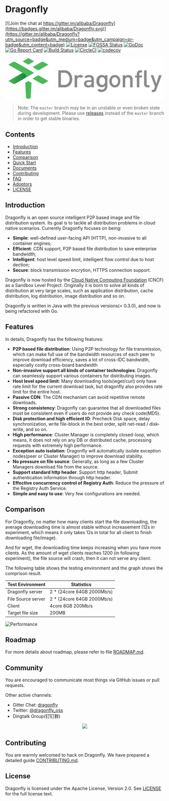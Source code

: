 # Dragonfly

[![Join the chat at https://gitter.im/alibaba/Dragonfly](https://badges.gitter.im/alibaba/Dragonfly.svg)](https://gitter.im/alibaba/Dragonfly?utm_source=badge&utm_medium=badge&utm_campaign=pr-badge&utm_content=badge)
[![License](https://img.shields.io/badge/license-Apache%202-brightgreen.svg)](https://github.com/dragonflyoss/Dragonfly/blob/master/LICENSE)
[![FOSSA Status](https://app.fossa.io/api/projects/git%2Bgithub.com%2Fdragonflyoss%2FDragonfly.svg?type=shield)](https://app.fossa.io/projects/git%2Bgithub.com%2Fdragonflyoss%2FDragonfly?ref=badge_shield)
[![GoDoc](https://godoc.org/github.com/dragonflyoss/Dragonfly?status.svg)](https://godoc.org/github.com/dragonflyoss/Dragonfly)
[![Go Report Card](https://goreportcard.com/badge/github.com/dragonflyoss/Dragonfly)](https://goreportcard.com/report/github.com/dragonflyoss/Dragonfly)
[![Build Status](https://travis-ci.org/dragonflyoss/Dragonfly.svg?branch=master)](https://travis-ci.org/dragonflyoss/Dragonfly)
[![CircleCI](https://circleci.com/gh/dragonflyoss/Dragonfly.svg?style=svg)](https://circleci.com/gh/dragonflyoss/Dragonfly)
[![codecov](https://codecov.io/gh/dragonflyoss/Dragonfly/branch/master/graph/badge.svg)](https://codecov.io/gh/dragonflyoss/Dragonfly)

![Dragonfly](docs/images/logo/dragonfly-linear.png)

> Note: The `master` branch may be in an unstable or even broken state during development. Please use [releases](https://github.com/dragonflyoss/Dragonfly/releases) instead of the `master` branch in order to get stable binaries.

## Contents

- [Introduction](#introduction)
- [Features](#features)
- [Comparison](#comparison)
- [Quick Start](./docs/quick_start/README.md)
- [Documents](https://d7y.io/en-us/docs/overview/what_is_dragonfly.html)
- [Contributing](CONTRIBUTING.md)
- [FAQ](FAQ.md)
- [Adoptors](./docs/README.md#who-has-adopted-dragonfly)
- [LICENSE](LICENSE)

## Introduction

Dragonfly is an open source intelligent P2P based image and file distribution system. Its goal is to tackle all distribution problems in cloud native scenarios. Currently Dragonfly focuses on being:

- **Simple**: well-defined user-facing API (HTTP), non-invasive to all container engines;
- **Efficient**: CDN support, P2P based file distribution to save enterprise bandwidth;
- **Intelligent**: host level speed limit, intelligent flow control due to host dection;
- **Secure**: block transmission encrytion, HTTPS connection support.

Dragonfly is now hosted by the [Cloud Native Computing Foundation](https://cncf.io) (CNCF) as a Sandbox Level Project. Originally it is born to solve all kinds of distribution at very large scales, such as application distribution, cache distribution, log distribution, image distribution and so on.

Dragonfly is written in Java with the previous versions(< 0.3.0), and now is being refactored with Go.

## Features

In details, Dragonfly has the following features:

- **P2P based file distribution**: Using P2P technology for file transmission, which can make full use of the bandwidth resources of each peer to improve download efficiency,  saves a lot of cross-IDC bandwidth, especially costly cross-board bandwidth
- **Non-invasive support all kinds of container technologies**: Dragonfly can seamlessly support various containers for distributing images.
- **Host level speed limit**: Many downloading tools(wget/curl) only have rate limit for the current download task, but dragonfly also provides rate limit for the entire host.
- **Passive CDN**: The CDN mechanism can avoid repetitive remote downloads.
- **Strong consistency**: Dragonfly can guarantee that all downloaded files must be consistent even if users do not provide any check code(MD5).
- **Disk protection and high efficient IO**: Precheck Disk space, delay synchronization, write file-block in the best order, split net-read / disk-write, and so on.
- **High performance**: Cluster Manager is completely closed-loop, which means, it does not rely on any DB or distributed cache, processing requests with extremely high performance.
- **Exception auto isolation**: Dragonfly will automatically isolate exception nodes(peer or Cluster Manager) to improve download stability.
- **No pressure on file source**: Generally, as long as a few Cluster Managers download file from the source.
- **Support standard http header**: Support http header, Submit authentication information through http header.
- **Effective concurrency control of Registry Auth**: Reduce the pressure of the Registry Auth Service.
- **Simple and easy to use**: Very few configurations are needed.

## Comparison

For Dragonfly, no matter how many clients start the file downloading, the average downloading time is almost stable without increasement (12s in experiment, which means it only takes 12s in total for all client to finish downloading file/image).

And for wget, the downloading time keeps increasing when you have more clients. As the amount of wget clients reaches 1200 (in following experiment), the file source will crash, then it can not serve any client.

The following table shows the testing environment and the graph shows the comprison result.

|Test Environment |Statistics|
|--------------------|-------------------|
|Dragonfly server|2 * (24core 64GB 2000Mb/s)|
|File Source server|2 * (24core 64GB 2000Mb/s)|
|Client|4core 8GB 200Mb/s|
|Target file size|200MB|

![Performance](docs/images/performance.png)

## Roadmap

For more details about roadmap, please refer to file [ROADMAP.md](ROADMAP.md).

## Community

You are encouraged to communicate most things via GitHub issues or pull requests.

Other active channels:

- Gitter Chat: [dragonfly](https://gitter.im/alibaba/Dragonfly)
- Twitter: [@dragonfly_oss](https://twitter.com/dragonfly_oss)
- Dingtalk Group(钉钉群)

<p align="center">
<img src=https://user-images.githubusercontent.com/9465626/50591975-2ac2ba00-0ecd-11e9-9e53-4c4d6a7dfc7d.jpg width="250">
</p>

## Contributing

You are warmly welcomed to hack on Dragonfly. We have prepared a detailed guide [CONTRIBUTING.md](CONTRIBUTING.md).

## License

Dragonfly is licensed under the Apache License, Version 2.0. See [LICENSE](LICENSE) for the full license text.
